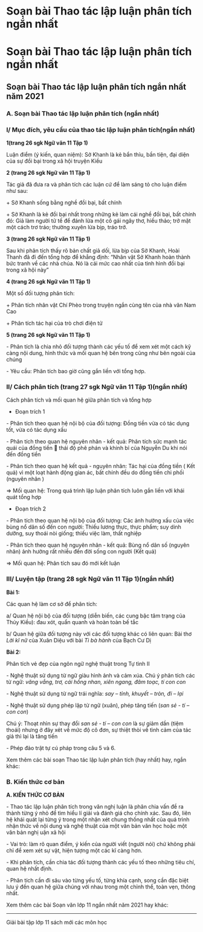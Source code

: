 # Soạn bài Thao tác lập luận phân tích ngắn nhất

# Soạn bài Thao tác lập luận phân tích ngắn nhất

## Soạn bài Thao tác lập luận phân tích ngắn nhất năm 2021

### **A. Soạn bài Thao tác lập luận phân tích (ngắn nhất)**

### **I/ Mục đích, yêu cầu của thao tác lập luận phân tích(ngắn nhất)**

**1(trang 26 sgk Ngữ văn 11 Tập 1)**

Luận điểm (ý kiến, quan niệm): Sở Khanh là kẻ bẩn thỉu, bần tiện, đại diện của sự đồi bại trong xã hội truyện Kiều 

**2 (trang 26 sgk Ngữ văn 11 Tập 1)**

Tác giả đã đưa ra và phân tích các luận cứ để làm sáng tỏ cho luận điểm như sau: 

\+ Sở Khanh sống bằng nghề đồi bại, bất chính 

\+ Sở Khanh là kẻ đồi bại nhất trong những kẻ làm cái nghề đồi bại, bất chính đó: Giả làm người tử tế để đánh lừa một cô gái ngây thơ, hiếu thảo; trở mặt một cách trơ tráo; thường xuyên lừa bịp, tráo trở. 

**3 (trang 26 sgk Ngữ văn 11 Tập 1)**

Sau khi phân tích thấy rõ bản chất giả dối, lừa bịp của Sở Khanh, Hoài Thanh đã đi đến tổng hợp để khẳng định: “Nhân vật Sở Khanh hoàn thành bức tranh về các nhà chúa. Nó là cái mức cao nhất của tình hình đồi bại trong xã hội này” 

**4 (trang 26 sgk Ngữ văn 11 Tập 1)**

Một số đối tượng phân tích: 

\+ Phân tích nhân vật Chí Phèo trong truyện ngắn cùng tên của nhà văn Nam Cao 

\+ Phân tích tác hại của trò chơi điện tử 

**5 (trang 26 sgk Ngữ văn 11 Tập 1)**

\- Phân tích là chia nhỏ đối tượng thành các yếu tố để xem xét một cách kỹ càng nội dung, hình thức và mối quan hệ bên trong cũng như bên ngoài của chúng 

\- Yêu cầu: Phân tích bao giờ cũng gắn liền với tổng hợp. 

### **II/ Cách phân tích (trang 27 sgk Ngữ văn 11 Tập 1)(ngắn nhất)**

Cách phân tích và mối quan hệ giữa phân tích và tổng hợp 

* Đoạn trích 1 

\- Phân tích theo quan hệ nội bộ của đối tượng: Đồng tiền vừa có tác dụng tốt, vừa có tác dụng xấu 

\- Phân tích theo quan hệ nguyên nhân - kết quả: Phân tích sức mạnh tác quái của đồng tiền  thái độ phê phán và khinh bỉ của Nguyễn Du khi nói đến đồng tiền 

\- Phân tích theo quan hệ kết quả - nguyên nhân: Tác hại của đồng tiền ( Kết quả) vì một loạt hành động gian ác, bất chính đều do đồng tiền chi phối (nguyên nhân ) 

=> Mối quan hệ: Trong quá trình lập luận phân tích luôn gắn liền với khái quát tổng hợp 

* Đoạn trích 2 

\- Phân tích theo quan hệ nội bộ của đối tượng: Các ảnh hưởng xấu của việc bùng nổ dân số đến con người: Thiếu lương thực, thực phẩm; suy dinh dưỡng, suy thoái nòi giống; thiếu việc làm, thất nghiệp 

\- Phân tích theo quan hệ nguyên nhân - kết quả: Bùng nổ dân số (nguyên nhân) ảnh hưởng rất nhiều đến đời sống con người (Kết quả) 

=> Mối quan hệ: Phân tích sau đó mới kết luận 

### **III/ Luyện tập (trang 28 sgk Ngữ văn 11 Tập 1)(ngắn nhất)**

**Bài 1:**

Các quan hệ làm cơ sở để phân tích: 

a/ Quan hệ nội bộ của đối tượng (diễn biến, các cung bậc tâm trạng của Thúy Kiều): đau xót, quẩn quanh và hoàn toàn bế tắc 

b/ Quan hệ giữa đối tượng này với các đối tượng khác có liên quan: Bài thơ _Lời kĩ nữ_ của Xuân Diệu với bài _Tì bà hành_ của Bạch Cư Dị 

**Bài 2:**

Phân tích vẻ đẹp của ngôn ngữ nghệ thuật trong Tự tình II 

\- Nghệ thuật sử dụng từ ngữ giàu hình ảnh và cảm xúa. Chú ý phân tích các từ ngữ: _văng vẳng, trơ, cái hồng nhan, xiên ngang, đâm toạc, tí con con_

\- Nghệ thuật sử dụng từ ngữ trái nghĩa: _say – tỉnh, khuyết – tròn, đi – lại_

\- Nghệ thuật sử dụng phép lặp từ ngữ (xuân), phép tăng tiến (_san sẻ - tí – con con_) 

Chú ý: Thoạt nhìn sự thay đổi _san sẻ - tí – con con_ là sự giảm dần (tiệm thoái) nhưng ở đây xét về mức độ cô đơn, sự thiệt thòi về tình cảm của tác giả thì lại là tăng tiến 

\- Phép đảo trật tự cú pháp trong câu 5 và 6. 

Xem thêm các bài soạn Thao tác lập luận phân tích (hay nhất) hay, ngắn khác:

### **B. Kiến thức cơ bản**

**A. KIẾN THỨC CƠ BẢN**

\- Thao tác lập luận phân tích trong văn nghị luận là phân chia vấn đề ra thành từng ý nhỏ để tìm hiểu lí giải và đánh giá cho chính xác. Sau đó, liên hệ khái quát lại từng ý trong một nhận xét chung thống nhất của quá trình nhận thức về nội dung và nghệ thuật của một văn bản văn học hoặc một văn bản nghị uận xã hội

\- Vai trò: làm rõ quan điểm, ý kiến của người viết (người nói) chứ không phải chỉ để xem xét sự vật, hiện tượng một các kĩ càng hơn.

\- Khi phân tích, cần chia tác đối tượng thành các yếu tố theo những tiêu chí, quan hệ nhất định.

\- Phân tích cần đi sâu vào từng yếu tố, từng khía cạnh, song cần đặc biệt lưu ý đến quan hệ giữa chúng với nhau trong một chỉnh thể, toàn vẹn, thông nhất.

Xem thêm các bài Soạn văn lớp 11 ngắn nhất năm 2021 hay khác:

* * *

Giải bài tập lớp 11 sách mới các môn học
